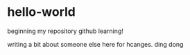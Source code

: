 # hello-world
beginning my repository github learning!

writing a bit about someone else here for hcanges.
ding dong
